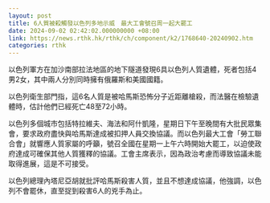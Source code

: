 ```yaml
---
layout: post
title: 6人質被殺觸發以色列多地示威　最大工會號召周一起大罷工
date: 2024-09-02 02:42:02.000000000 +08:00
link: https://news.rthk.hk/rthk/ch/component/k2/1768640-20240902.htm
categories: rthk
---
```


以色列軍方在加沙南部拉法地區的地下隧道發現6具以色列人質遺體，死者包括4男2女，其中兩人分別同時擁有俄羅斯和美國國籍。

以色列衛生部門指，這6名人質是被哈馬斯恐怖分子近距離槍殺，而法醫在檢驗遺體時，估計他們已經死亡48至72小時。

以色列多個城市包括特拉維夫、海法和阿什凱隆，星期日下午至晚間有大批民眾集會，要求政府盡快與哈馬斯達成被扣押人員交換協議。而以色列最大工會「勞工聯合會」就響應人質家屬的呼籲，號召全國在星期一上午六時開始大罷工，以迫使政府達成可確保其他人質獲釋的協議。工會主席表示，因為政治考慮而導致協議未能取得進展，這是不可接受。

以色列總理內塔尼亞胡就批評哈馬斯殺害人質，並且不想達成協議，他強調，以色列不會罷休，直至捉到殺害6人的兇手為止。
